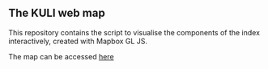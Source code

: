 ## The KULI web map

This repository contains the script to visualise the components of the index interactively, created with Mapbox GL JS.

The map can be accessed [here](https://jan.magnuszewski.com/auli)
